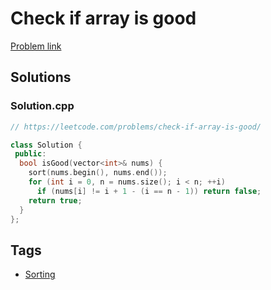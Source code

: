 # Check if array is good

[Problem link](https://leetcode.com/problems/check-if-array-is-good/)

## Solutions


### Solution.cpp
```cpp
// https://leetcode.com/problems/check-if-array-is-good/

class Solution {
 public:
  bool isGood(vector<int>& nums) {
    sort(nums.begin(), nums.end());
    for (int i = 0, n = nums.size(); i < n; ++i)
      if (nums[i] != i + 1 - (i == n - 1)) return false;
    return true;
  }
};
```
## Tags

* [Sorting](/Collections/sorting.md#sorting)
